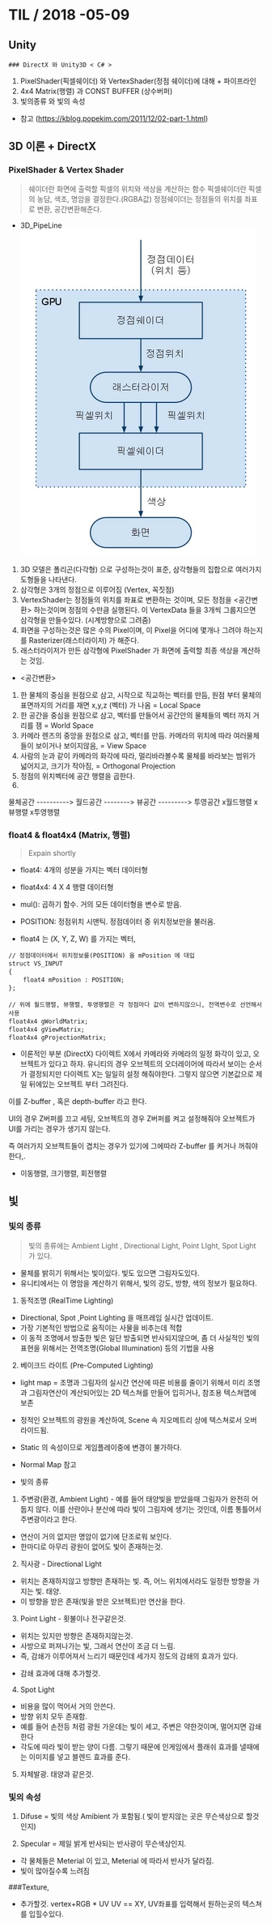 # TIL   / 2018 -05-09
  ## Unity
    ### DirectX 와 Unity3D < C# >

1.   PixelShader(픽셀쉐이더) 와 VertexShader(정점 쉐이더)에 대해 + 파이프라인
2.  4x4 Matrix(행렬) 과 CONST BUFFER (상수버퍼)
3.  빛의종류 와 빛의 속성

+ 참고 (https://kblog.popekim.com/2011/12/02-part-1.html)

## 3D 이론 + DirectX

### PixelShader & Vertex Shader
> 쉐이더란 화면에 출력할 픽셀의 위치와 색상을 계산하는 함수
 픽셀쉐이더란 픽셀의 농담, 색조, 명암을 결정한다.(RGBA값)
 정점쉐이더는 정점들의 위치를 좌표로 변환, 공간변환해준다.

-  3D_PipeLine
![3dpipeline](./Pic/GPUPipeLIne.jpg)

1.  3D 모델은 폴리곤(다각형) 으로 구성하는것이 표준, 삼각형들의 집합으로 여러가지 도형들을 나타낸다.
2. 삼각형은 3개의 정점으로 이루어짐 (Vertex, 꼭짓점)
3.  VertexShader는 정점들의 위치를 좌표로 변환하는 것이며, 모든 정점을 <공간변환> 하는것이며  정점의 수만큼 실행된다.  이 VertexData 들을 3개씩 그룹지으면 삼각형을 만들수있다. (시계방향으로 그려줌)
 4. 화면을 구성하는것은 많은 수의 Pixel이며, 이 Pixel을 어디에 몇개나 그려야 하는지를 Rasterizer(래스터라이저) 가 해준다.
5. 래스터라이저가 만든 삼각형에 PixelShader 가 화면에 출력할 최종 색상을 계산하는 것임.

+ <공간변환>  
1. 한 물체의 중심을 원점으로 삼고, 시작으로 직교하는 벡터를 만듬,
원점 부터 물체의 표면까지의 거리를 재면 x,y,z (벡터) 가 나옴  = Local Space
2. 한 공간을 중심을 원점으로 삼고, 벡터를 만들어서 공간안의 물체들의 벡터 까지 거리를 잼
= World Space
3. 카메라 렌즈의 중앙을 원점으로 삼고,  벡터를 만듬.
카메라의 위치에 따라 여러물체들이 보이거나 보이지않음, = View Space
4. 사람의 눈과 같이 카메라의 화각에 따라, 멀리바라볼수록 물체를 바라보는 범위가 넓어지고, 크기가 작아짐,  = Orthogonal Projection
5. 정점의 위치벡터에 공간 행렬을 곱한다.
6.
물체공간 ----------> 월드공간 --------> 뷰공간 ---------> 투영공간
              ⅹ월드행렬                   ⅹ뷰행렬                ⅹ투영행렬


### float4 & float4x4 (Matrix, 행렬)
> Expain shortly

-  float4: 4개의 성분을 가지는 벡터 데이터형
- float4x4: 4 X 4 행렬 데이터형
- mul(): 곱하기 함수. 거의 모든 데이터형을 변수로 받음.
- POSITION: 정점위치 시맨틱. 정점데이터 중 위치정보만을 불러옴.

- float4 는 (X, Y, Z, W) 를 가지는 벡터,


```
// 정점데이터에서 위치정보를(POSITION) 을 mPosition 에 대입
struct VS_INPUT
{
    float4 mPosition : POSITION;
};

// 위에 월드행렬, 뷰행렬, 투영행렬은 각 정점마다 값이 변하지않으니, 전역변수로 선언해서 사용
float4x4 gWorldMatrix;
float4x4 gViewMatrix;
float4x4 gProjectionMatrix;
```

+ 이론적인 부분 (DirectX)
다이렉트 X에서 카메라와 카메라의 일정 화각이 있고, 오브젝트가 있다고 하자.
유니티의 경우 오브젝트의 오더레이어에 따라서 보이는 순서가 결정되지만
다이렉트 X는 일일히 설정  해줘야한다.
그렇지 않으면 기본값으로 제일 뒤에있는 오브젝트 부터 그려진다.

이를 Z-buffer , 혹은 depth-buffer 라고 한다.

UI의 경우 Z버퍼를 끄고 세팅, 오브젝트의 경우 Z버퍼를 켜고 설정해줘야 오브젝트가 UI를 가리는 경우가 생기지 않는다.

즉 여러가지 오브젝트들이 겹치는 경우가 있기에 그에따라 Z-buffer 를 켜거나 꺼줘야한다,.
+ 이동행렬, 크기행렬, 회전행렬

## 빛

### 빛의 종류
> 빛의 종류에는 Ambient Light , Directional Light, Point LIght, Spot Light 가 있다.

- 물체를 밝히기 위해서는 빛이있다. 빛도 있으면 그림자도있다.
- 유니티에서는 이 명암을 계산하기 위해서, 빛의 강도, 방향, 색의 정보가 필요하다.

1. 동적조명 (RealTime Lighting)
  - Directional, Spot ,Point Lighting 을 매프레임 실시간 업데이트.
  - 가장 기본적인 방법으로 움직이는 사물을 비추는데 적합
  - 이 동적 조명에서 방출한 빛은 일단 방출되면 반사되지않으며, 좀 더 사실적인 빛의 표현을 위해서는 전역조명(Global Illumination) 등의 기법을 사용

2. 베이크드 라이트 (Pre-Computed Lighting)   
  - light map = 조명과 그림자의 실시간 연산에 따른 비용를 줄이기 위해서 미리 조명과 그림자연산이 계산되어있는 2D 텍스쳐를 만들어 입히거나, 참조용 텍스쳐맵에 보존
  - 정적인 오브젝트의 광원을 계산하여, Scene 속 지오메트리 상에 텍스쳐로서 오버라이드됨.
  - Static 의 속성이므로 게임플레이중에 변경이 불가하다.
  - Normal Map 참고

- 빛의 종류

1. 주변광(환경, Ambient Light) - 예를 들어 태양빛을 받았을때 그림자가 완전히 어둡지 않다. 이를 산란이나 분산에 따라 빛이 그림자에 생기는 것인데, 이름 통틀어서 주변광이라고 한다.

-  연산이 거의 없지만 명암이 없기에 단조로워 보인다.
- 한마디로 아무리 광원이 없어도 빛이 존재하는것.

2. 직사광  - Directional Light

- 위치는 존재하지않고 방향만 존재하는 빛.  즉, 어느 위치에서라도 일정한 방향을 가지는 빛. 태양.
- 이 방향을 받은 존재(빛을 받은 오브젝트)만 연산을 한다.

3. Point Light - 횟불이나 전구같은것.
- 위치는 있지만 방향은 존재하지않는것.
- 사방으로 퍼져나가는 빛, 그래서 연산이 조금 더 느림.
- 즉, 감쇄가 이루어져서 느리기 때문인데 세가지 정도의 감쇄의 효과가 있다.

+ 감쇄 효과에 대해 추가할것.

4. Spot Light
- 비용을 많이 먹어서 거의 안쓴다.
- 방향 위치 모두 존재함.
- 예를 들어 손전등 처럼 광원 가운데는 빛이 세고,  주변은 약한것이며, 멀어지면 감쇄한다
-  각도에 따라 빛이 받는 양이 다름. 그렇기 때문에 인게임에서 플래쉬 효과를 낼때에는 이미지를 넣고 블렌드 효과를 준다.

5. 자체발광.
태양과 같은것.


### 빛의 속성

1. Difuse = 빛의 색상
Amibient 가 포함됨.( 빛이 받지않는 곳은 무슨색상으로 할것인지)

2. Specular = 제일 밝게 반사되는 반사광이 무슨색상인지.

- 각 물체들은 Meterial 이 있고, Meterial 에 따라서 반사가 달라짐.
- 빛이 많아질수록 느려짐


###Texture,
+ 추가할것.
vertex+RGB * UV
UV == XY,
UV좌표를 입력해서 원하는곳의 텍스쳐를 입힐수있다.
